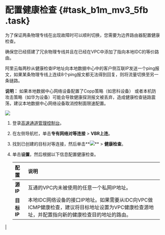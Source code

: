 # 配置健康检查 {#task_b1m_mv3_5fb .task}

为了保证两条物理专线在出现故障时可以顺利切换，您需要为边界路由器配置健康检查。

确保您已经搭建了冗余物理专线并且在已经在VPC中添加了指向本地IDC的等价路由。

阿里云每两秒从健康检查IP地址向本地数据中心中的客户侧互联IP发送一个ping报文，如果某条物理专线上连续8个ping报文都无法得到回复，则将流量切换至另一条链路。

**说明：** 如果本地数据中心网络设备配置了Copp策略（如思科设备） 或者本机防攻击策略（如华为设备）可能会导致健康探测报文被丢弃，造成健康检查链路震荡，建议本地数据中心网络设备取消控制面限速配置。

![](http://static-aliyun-doc.oss-cn-hangzhou.aliyuncs.com/assets/img/62556/155617263731622_zh-CN.png)

1.  登录[高速通道管理控制台](https://expressconnectnext.console.aliyun.com)。 
2.  在左侧导航栏，单击**专有网络对等连接** \> **VBR上连**。 
3.  找到已创建的目标对等连接，然后单击**![](http://static-aliyun-doc.oss-cn-hangzhou.aliyuncs.com/assets/img/21440/155617263712053_zh-CN.png)** \> **健康检查**。 
4.  单击**设置**，然后根据以下信息配置健康检查。 

    |配置|说明|
    |:-|:-|
    |**源IP**|互通的VPC内未被使用的任意一个私网IP地址。|
    |**目标IP**|本地IDC网络设备的接口IP地址。如果需要从IDC向VPC做ICMP健康检查，建议将目标地址设置为VPC健康检查源地址，并配置指向新的健康检查目的地址的路由。

|


